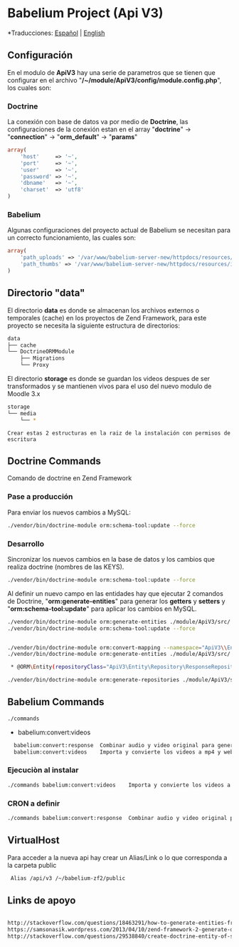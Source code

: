 # Babelium Project (Api V3)

*Traducciones: [Español](README.md) | [English](README-en.md)

## Configuración

En el modulo de **ApiV3** hay una serie de parametros que se tienen que configurar en el archivo "**/~/module/ApiV3/config/module.config.php**", los cuales son:

### Doctrine

La conexión con base de datos va por medio de **Doctrine**, las configuraciones de la conexión estan en el array "**doctrine**" -> "**connection**" -> "**orm_default**" -> "**params**"

````php
array(
    'host'     => '~',
    'port'     => '~',
    'user'     => '~',
    'password' => '~',
    'dbname'   => '~',
    'charset'  => 'utf8'
)
````

### Babelium

Algunas configuraciones del proyecto actual de Babelium se necesitan para un correcto funcionamiento, las cuales son:

````php
array(
    'path_uploads' => '/var/www/babelium-server-new/httpdocs/resources/uploads',
    'path_thumbs' => '/var/www/babelium-server-new/httpdocs/resources/images/thumbs'
)
````

## Directorio "data"

El directorio **data** es donde se almacenan los archivos externos o temporales (cache) en los proyectos de Zend Framework, para este proyecto se necesita la siguiente estructura de directorios:

```bash
data
├── cache
└── DoctrineORMModule
    ├── Migrations
    └── Proxy

```

El directorio **storage** es donde se guardan los videos despues de ser transformados y se mantienen vivos para el uso del nuevo modulo de Moodle 3.x

```bash
storage
└── media
    └── *
```


```
Crear estas 2 estructuras en la raiz de la instalación con permisos de escritura
```

## Doctrine Commands

Comando de doctrine en Zend Framework

### Pase a producción

Para enviar los nuevos cambios a MySQL:

```bash
./vendor/bin/doctrine-module orm:schema-tool:update --force
```

### Desarrollo

Sincronizar los nuevos cambios en la base de datos y los cambios que realiza doctrine (nombres de las KEYS).

```bash
./vendor/bin/doctrine-module orm:schema-tool:update --force
```

Al definir un nuevo campo en las entidades hay que ejecutar 2 comandos de Doctrine, "**orm:generate-entities**" para generar los **getters** y **setters** y "**orm:schema-tool:update**" para aplicar los cambios en MySQL. 


```bash
./vendor/bin/doctrine-module orm:generate-entities ./module/ApiV3/src/ --generate-annotations=true
./vendor/bin/doctrine-module orm:schema-tool:update --force
```

```bash

./vendor/bin/doctrine-module orm:convert-mapping --namespace="ApiV3\\Entity\\" --force  --from-database annotation ./module/ApiV3/src/
./vendor/bin/doctrine-module orm:generate-entities ./module/ApiV3/src/ --generate-annotations=true

 * @ORM\Entity(repositoryClass="ApiV3\Entity\Repository\ResponseRepository")

./vendor/bin/doctrine-module orm:generate-repositories ./module/ApiV3/src/

```

## Babelium Commands

```bash
./commands 
```

* babelium:convert:videos

```bash
  babelium:convert:response  Combinar audio y video original para generar la respuesta
  babelium:convert:videos    Importa y convierte los videos a mp4 y webm
```

### Ejecuciòn al instalar

```bash
./commands babelium:convert:videos    Importa y convierte los videos a mp4 y webm
```

### CRON a definir

```bash
./commands babelium:convert:response  Combinar audio y video original para generar la respuesta
```


## VirtualHost

Para acceder a la nueva api hay crear un Alias/Link o lo que corresponda a la carpeta public

````bash
 Alias /api/v3 /~/babelium-zf2/public
````

## Links de apoyo

```bash

http://stackoverflow.com/questions/18463291/how-to-generate-entities-from-database-schema-using-doctrine-orm-module-and-zf2
https://samsonasik.wordpress.com/2013/04/10/zend-framework-2-generate-doctrine-entities-from-existing-database-using-doctrinemodule-and-doctrineormmodule/
http://stackoverflow.com/questions/29538840/create-doctrine-entity-of-single-table-from-database-in-zend-framework-2

```

